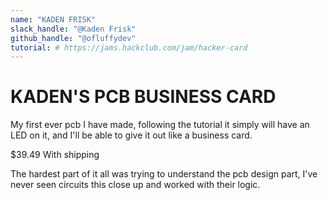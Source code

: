 ```yaml
---
name: "KADEN FRISK"
slack_handle: "@Kaden Frisk"
github_handle: "@ofluffydev"
tutorial: # https://jams.hackclub.com/jam/hacker-card
---
```


# KADEN'S PCB BUSINESS CARD
<!-- Describe your board in 2-3 sentences. What are you making? What will it do? -->
My first ever pcb I have made, following the tutorial it simply will have an LED on it, and I'll be able to give it out like a business card.

<!-- How much is it going to cost? -->
$39.49 With shipping

<!-- Tell us a little bit about your design process. What were some challenges? What helped? ***Totally optional*** -->
The hardest part of it all was trying to understand the pcb design part, I've never seen circuits this close up and worked with their logic.
